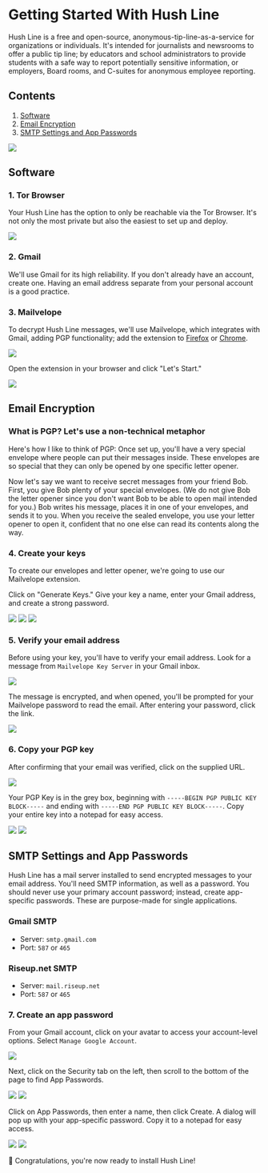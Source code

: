 # Getting Started With Hush Line

Hush Line is a free and open-source, anonymous-tip-line-as-a-service for organizations or individuals. It's intended for journalists and newsrooms to offer a public tip line; by educators and school administrators to provide students with a safe way to report potentially sensitive information, or employers, Board rooms, and C-suites for anonymous employee reporting.

## Contents

1. [Software](#software)
2. [Email Encryption](#email-encryption)
3. [SMTP Settings and App Passwords](#smtp-settings-and-app-passwords)

<img src="../img/family.cover.png">

## Software

### 1. Tor Browser

Your Hush Line has the option to only be reachable via the Tor Browser. It's not only the most private but also the easiest to set up and deploy.

<img src="../img/3-tor-browser.png">

### 2. Gmail

We'll use Gmail for its high reliability. If you don't already have an account, create one. Having an email address separate from your personal account is a good practice.

### 3. Mailvelope

To decrypt Hush Line messages, we'll use Mailvelope, which integrates with Gmail, adding PGP functionality; add the extension to [Firefox](https://addons.mozilla.org/en-US/firefox/addon/mailvelope/) or [Chrome](https://chrome.google.com/webstore/detail/mailvelope/kajibbejlbohfaggdiogboambcijhkke).

<img src="../img/4-mailvelope.png">

Open the extension in your browser and click "Let's Start."

<img src="../img/5-mailvelope.png">

## Email Encryption

### What is PGP? Let's use a non-technical metaphor

Here's how I like to think of PGP: Once set up, you'll have a very special envelope where people can put their messages inside. These envelopes are so special that they can only be opened by one specific letter opener.

Now let's say we want to receive secret messages from your friend Bob. First, you give Bob plenty of your special envelopes. (We do not give Bob the letter opener since you don't want Bob to be able to open mail intended for you.) Bob writes his message, places it in one of your envelopes, and sends it to you. When you receive the sealed envelope, you use your letter opener to open it, confident that no one else can read its contents along the way.

### 4. Create your keys

To create our envelopes and letter opener, we're going to use our Mailvelope extension. 

Click on "Generate Keys." Give your key a name, enter your Gmail address, and create a strong password.

<img src="../img/6-mailvelope-setup.png">
<img src="../img/7-generate-key.png">
<img src="../img/8-key-created.png">

### 5. Verify your email address

Before using your key, you'll have to verify your email address. Look for a message from `Mailvelope Key Server` in your Gmail inbox.

<img src="../img/9-verify-email.png">

The message is encrypted, and when opened, you'll be prompted for your Mailvelope password to read the email. After entering your password, click the link.

<img src="../img/10-decrypt-message.png">

### 6. Copy your PGP key

After confirming that your email was verified, click on the supplied URL.

<img src="../img/11-confirmation.png">

Your PGP Key is in the grey box, beginning with `-----BEGIN PGP PUBLIC KEY BLOCK-----` and ending with `-----END PGP PUBLIC KEY BLOCK-----`. Copy your entire key into a notepad for easy access.

<img src="../img/12-public-key.png">
<img src="../img/13-copy-key.png">

## SMTP Settings and App Passwords

Hush Line has a mail server installed to send encrypted messages to your email address. You'll need SMTP information, as well as a password. You should never use your primary account password; instead, create app-specific passwords. These are purpose-made for single applications.

### Gmail SMTP
- Server: `smtp.gmail.com`
- Port: `587` or `465`

### Riseup.net SMTP
- Server: `mail.riseup.net`
- Port: `587` or `465`

### 7. Create an app password

From your Gmail account, click on your avatar to access your account-level options. Select `Manage Google Account`.

<img src="../img/14-profile-menu.png">

Next, click on the Security tab on the left, then scroll to the bottom of the page to find App Passwords.

<img src="../img/15-security.png">
<img src="../img/16-app-passwords.png">

Click on App Passwords, then enter a name, then click Create. A dialog will pop up with your app-specific password. Copy it to a notepad for easy access.

<img src="../img/17-create-password.png">
<img src="../img/18-copy-password.png">

🎉 Congratulations, you're now ready to install Hush Line!
